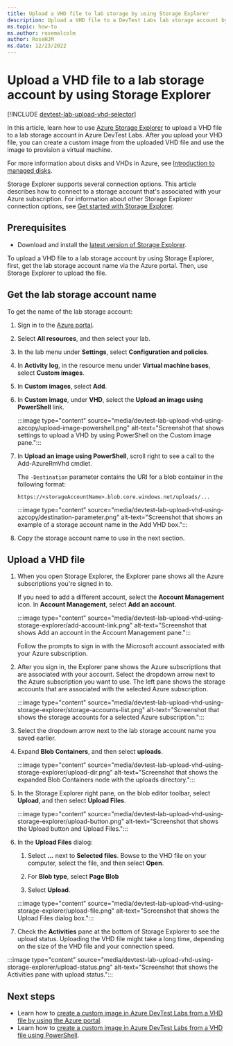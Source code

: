 ```yaml
---
title: Upload a VHD file to lab storage by using Storage Explorer
description: Upload a VHD file to a DevTest Labs lab storage account by using Azure Storage Explorer.
ms.topic: how-to
ms.author: rosemalcolm
author: RoseHJM
ms.date: 12/23/2022
---
```


# Upload a VHD file to a lab storage account by using Storage Explorer

[!INCLUDE [devtest-lab-upload-vhd-selector](../../includes/devtest-lab-upload-vhd-selector.md)]

In this article, learn how to use [Azure Storage Explorer](../vs-azure-tools-storage-manage-with-storage-explorer.md) to upload a VHD file to a lab storage account in Azure DevTest Labs. After you upload your VHD file, you can create a custom image from the uploaded VHD file and use the image to provision a virtual machine.

For more information about disks and VHDs in Azure, see [Introduction to managed disks](../virtual-machines/managed-disks-overview.md).

Storage Explorer supports several connection options. This article describes how to connect to a storage account that's associated with your Azure subscription. For information about other Storage Explorer connection options, see [Get started with Storage Explorer](../vs-azure-tools-storage-manage-with-storage-explorer.md).

## Prerequisites

- Download and install the [latest version of Storage Explorer](https://www.storageexplorer.com).

To upload a VHD file to a lab storage account by using Storage Explorer, first, get the lab storage account name via the Azure portal. Then, use Storage Explorer to upload the file.

## Get the lab storage account name

To get the name of the lab storage account:

   1. Sign in to the [Azure portal](https://go.microsoft.com/fwlink/p/?LinkID=525040).

   1. Select **All resources**, and then select your lab.  

   1. In the lab menu under **Settings**, select **Configuration and policies**.

   1. In **Activity log**, in the resource menu under **Virtual machine bases**, select **Custom images**.

   1. In **Custom images**, select **Add**.

   1. In **Custom image**, under **VHD**, select the **Upload an image using PowerShell** link.

       :::image type="content" source="media/devtest-lab-upload-vhd-using-azcopy/upload-image-powershell.png" alt-text="Screenshot that shows settings to upload a VHD by using PowerShell on the Custom image pane.":::

   1. In **Upload an image using PowerShell**, scroll right to see a call to the Add-AzureRmVhd cmdlet.

       The `-Destination` parameter contains the URI for a blob container in the following format:

       `https://<storageAccountName>.blob.core.windows.net/uploads/...`

       :::image type="content" source="media/devtest-lab-upload-vhd-using-azcopy/destination-parameter.png" alt-text="Screenshot that shows an example of a storage account name in the Add VHD box.":::

   1. Copy the storage account name to use in the next section.

## Upload a VHD file

1. When you open Storage Explorer, the Explorer pane shows all the Azure subscriptions you're signed in to.

   If you need to add a different account, select the **Account Management** icon. In **Account Management**, select **Add an account**.

   :::image type="content" source="media/devtest-lab-upload-vhd-using-storage-explorer/add-account-link.png" alt-text="Screenshot that shows Add an account in the Account Management pane.":::

   Follow the prompts to sign in with the Microsoft account associated with your Azure subscription.

1. After you sign in, the Explorer pane shows the Azure subscriptions that are associated with your account. Select the dropdown arrow next to the Azure subscription you want to use. The left pane shows the storage accounts that are associated with the selected Azure subscription.

   :::image type="content" source="media/devtest-lab-upload-vhd-using-storage-explorer/storage-accounts-list.png" alt-text="Screenshot that shows the storage accounts for a selected Azure subscription.":::
  
1. Select the dropdown arrow next to the lab storage account name you saved earlier.

1. Expand **Blob Containers**, and then select **uploads**.

   :::image type="content" source="media/devtest-lab-upload-vhd-using-storage-explorer/upload-dir.png" alt-text="Screenshot that shows the expanded Blob Containers node with the uploads directory.":::

1. In the Storage Explorer right pane, on the blob editor toolbar, select **Upload**, and then select **Upload Files**.

   :::image type="content" source="media/devtest-lab-upload-vhd-using-storage-explorer/upload-button.png" alt-text="Screenshot that shows the Upload button and Upload Files.":::

1. In the **Upload Files** dialog:

    1. Select **...** next to **Selected files**. Bowse to the VHD file on your computer, select the file, and then select **Open**.

    1. For **Blob type**, select **Page Blob**

    1. Select **Upload**.

   :::image type="content" source="media/devtest-lab-upload-vhd-using-storage-explorer/upload-file.png" alt-text="Screenshot that shows the Upload Files dialog box.":::

1. Check the **Activities** pane at the bottom of Storage Explorer to see the upload status. Uploading the VHD file might take a long time, depending on the size of the VHD file and your connection speed.

:::image type="content" source="media/devtest-lab-upload-vhd-using-storage-explorer/upload-status.png" alt-text="Screenshot that shows the Activities pane with upload status.":::

## Next steps

- Learn how to [create a custom image in Azure DevTest Labs from a VHD file by using the Azure portal](devtest-lab-create-template.md).
- Learn how to [create a custom image in Azure DevTest Labs from a VHD file using PowerShell](devtest-lab-create-custom-image-from-vhd-using-powershell.md).
